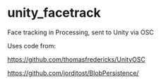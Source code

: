 # unity_facetrack

Face tracking in Processing, sent to Unity via OSC

Uses code from:

https://github.com/thomasfredericks/UnityOSC

https://github.com/jorditost/BlobPersistence/ 
